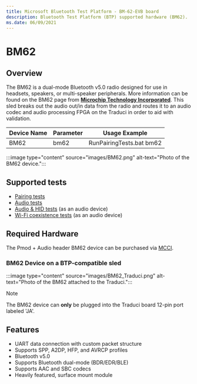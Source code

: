 ```yaml
---
title: Microsoft Bluetooth Test Platform - BM-62-EVB board
description: Bluetooth Test Platform (BTP) supported hardware (BM62).
ms.date: 06/09/2021
---
```


# BM62

## Overview

The BM62 is a dual-mode Bluetooth v5.0 radio designed for use in headsets, speakers, or multi-speaker peripherals. More information can be found on the BM62 page from [**Microchip Technology Incorporated**](https://www.microchip.com/wwwproducts/en/BM62). This sled breaks out the audio out/in data from the radio and routes it to an audio codec and audio processing FPGA on the Traduci in order to aid with validation.

| Device Name | Parameter | Usage Example |
| --- | --- | --- |
| BM62 | bm62 | RunPairingTests.bat bm62 |

:::image type="content" source="images/BM62.png" alt-text="Photo of the BM62 device.":::

## Supported tests

- [Pairing tests](testing-BTP-tests-pairing.md)
- [Audio tests](testing-BTP-tests-audio.md)
- [Audio & HID tests](testing-BTP-tests-audio-hid.md) (as an audio device)
- [Wi-Fi coexistence tests](testing-BTP-tests-wifi.md) (as an audio device)


## Required Hardware

The Pmod + Audio header BM62 device can be purchased via [MCCI](https://store.mcci.com/collections/frontpage/products/model-2435-bm62-audio-capable-radio-sled).

### BM62 Device on a BTP-compatible sled
:::image type="content" source="images/BM62_Traduci.png" alt-text="Photo of the BM62 attached to the Traduci.":::

> [!NOTE]
> The BM62 device can **only** be plugged into the Traduci board 12-pin port labeled 'JA'.

## Features

- UART data connection with custom packet structure
- Supports SPP, A2DP, HFP, and AVRCP profiles
- Bluetooth v5.0
- Supports Bluetooth dual-mode (BDR/EDR/BLE)
- Supports AAC and SBC codecs
- Heavily featured, surface mount module
